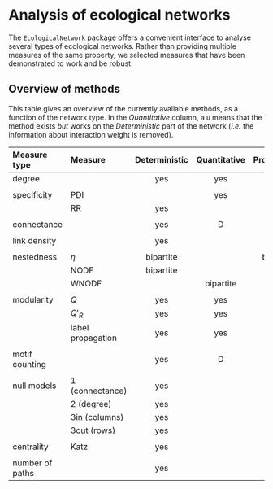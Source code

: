 # Analysis of ecological networks

The `EcologicalNetwork` package offers a convenient interface to analyse
several types of ecological networks. Rather than providing multiple measures
of the same property, we selected measures that have been demonstrated to
work and be robust.

## Overview of methods

This table gives an overview of the currently available methods, as a
function of the network type. In the *Quantitative* column, a `D` means that
the method exists *but* works on the *Deterministic* part of the network
(*i.e.* the information about interaction weight is removed).

| Measure type    | Measure           | Deterministic | Quantitative | Probabilistic |
|:----------------|:------------------|:-------------:|:------------:|:-------------:|
| degree          |                   |      yes      |      yes     |      yes      |
|                 |                   |               |              |               |
| specificity     | PDI               |               |      yes     |               |
|                 | RR                |      yes      |              |               |
|                 |                   |               |              |               |
| connectance     |                   |      yes      |       D      |      yes      |
|                 |                   |               |              |               |
| link density    |                   |      yes      |              |               |
|                 |                   |               |              |               |
| nestedness      | $\eta$            |   bipartite   |              |   bipartite   |
|                 | NODF              |   bipartite   |              |               |
|                 | WNODF             |               |   bipartite  |               |
|                 |                   |               |              |               |
| modularity      | $Q$               |      yes      |      yes     |      yes      |
|                 | $Q'_R$            |      yes      |      yes     |      yes      |
|                 | label propagation |      yes      |      yes     |      yes      |
|                 |                   |               |              |               |
| motif counting  |                   |      yes      |       D      |      yes      |
|                 |                   |               |              |               |
| null models     | 1 (connectance)   |      yes      |              |               |
|                 | 2 (degree)        |      yes      |              |               |
|                 | 3in (columns)     |      yes      |              |               |
|                 | 3out (rows)       |      yes      |              |               |
|                 |                   |               |              |               |
| centrality      | Katz              |      yes      |              |      yes      |
|                 |                   |               |              |               |
| number of paths |                   |      yes      |              |      yes      |

